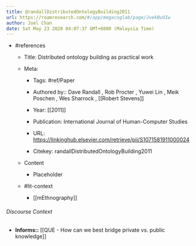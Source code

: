 ```yaml
---
title: @randallDistributedOntologyBuilding2011
url: https://roamresearch.com/#/app/megacoglab/page/JvekBuOIw
author: Joel Chan
date: Sat May 23 2020 04:07:37 GMT+0800 (Malaysia Time)
---
```


- #references

    - Title: Distributed ontology building as practical work

    - Meta:

        - Tags: #ref/Paper

        - Authored by::  Dave Randall ,  Rob Procter ,  Yuwei Lin ,  Meik Poschen ,  Wes Sharrock ,  [[Robert Stevens]]

        - Year: [[2011]]

        - Publication: International Journal of Human-Computer Studies

        - URL: https://linkinghub.elsevier.com/retrieve/pii/S1071581911000024

        - Citekey: randallDistributedOntologyBuilding2011

    - Content

        - Placeholder

    - #lit-context

        - [[mEthnography]]

###### Discourse Context

- **Informs::** [[QUE - How can we best bridge private vs. public knowledge]]

